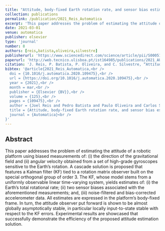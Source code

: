 ```yaml
---
title: "Attitude, body-fixed Earth rotation rate, and sensor bias estimation using single observations of direction of gravitational field"
collection: publications
permalink: /publication/2021_Reis_Automatica
excerpt: 'This paper addresses the problem of estimating the attitude of a robotic platform using biased measurements of: (i) the direction of the gravitational field and (ii) angular velocity obtained from a set of high-grade gyroscopes sensitive to the Earth’s rotation.'
date: 2021-03-01
venue: automatica
publisher: elsevier
type: 'journal'
number: 8
authors: [reis,batista,oliveira,silvestre]
publisherurl: 'https://www.sciencedirect.com/science/article/pii/S0005109820306749'
paperurl: 'http://web.tecnico.ulisboa.pt/ist164985/publications/2021_AUTOMATICA_Attitude_body_fixed_Earth_rotation_rate_and_sensor_bias_estimation_using_single_observations_of_direction_of_gravitational_field.pdf'
citation: 'J. Reis, P. Batista, P. Oliveira, and C. Silvestre, “Attitude, body-fixed Earth rotation rate, and sensor bias estimation using single observations of direction of gravitational field,” Automatica, vol. 125. Elsevier BV, p. 109475, Mar. 2021.'
bibtex: '@article{2021_Reis_Automatica,<br />
  doi = {10.1016/j.automatica.2020.109475},<br />
  url = {https://doi.org/10.1016/j.automatica.2020.109475},<br />
  year = {2021},<br />
  month = mar,<br />
  publisher = {Elsevier {BV}},<br />
  volume = {125},<br />
  pages = {109475},<br />
  author = {Joel Reis and Pedro Batista and Paulo Oliveira and Carlos Silvestre},<br />
  title = {Attitude, body-fixed Earth rotation rate, and sensor bias estimation using single observations of direction of gravitational field},<br />
  journal = {Automatica}<br />
}'
---
```

**Abstract**
---
This paper addresses the problem of estimating the attitude of a robotic platform using biased measurements of: (i) the direction of the gravitational field and (ii) angular velocity obtained from a set of high-grade gyroscopes sensitive to the Earth’s rotation.
A cascade solution is proposed that features a Kalman filter (KF) tied to a rotation matrix observer built on the special orthogonal group of order 3. The KF, whose model stems from a uniformly observable linear time-varying system, yields estimates of: (i) the Earth’s total rotational rate; (ii) two sensor biases associated with the aforementioned measurements; and, (iii) noise-filtered and bias-corrected accelerometer data.
All estimates are expressed in the platform’s body-fixed frame.
In turn, the attitude observer put forward is shown to be almost globally asymptotically stable, in particular locally input-to-state stable with respect to the KF errors.
Experimental results are showcased that successfully demonstrate the efficiency of the proposed attitude estimation solution.
